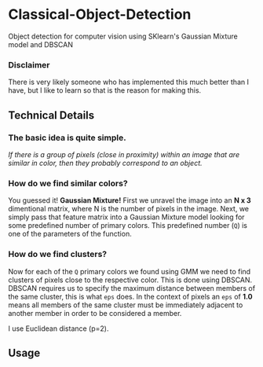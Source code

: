# Classical-Object-Detection
Object detection for computer vision using SKlearn's Gaussian Mixture model and DBSCAN

### Disclaimer
There is very likely someone who has implemented this much better than I have, but I like to learn so that is the reason for making this.

## Technical Details

### The basic idea is quite simple. 
_If there is a group of pixels (close in proximity) within an image that are similar in color, then they probably correspond to an object._

### How do we find similar colors?

You guessed it! __Gaussian Mixture!__ First we unravel the image into an __N x 3__ dimentional matrix, where N is the number of pixels in the image. Next, we simply pass that feature matrix into a Gaussian Mixture model looking for some predefined number of primary colors. This predefined number (`Q`) is one of the parameters of the function.

### How do we find clusters?

Now for each of the `Q` primary colors we found using GMM we need to find clusters of pixels close to the respective color. This is done using DBSCAN. DBSCAN requires us to specify the maximum distance between members of the same cluster, this is what `eps` does. In the context of pixels an `eps` of __1.0__ means all members of the same cluster must be immediately adjacent to another member in order to be considered a member.

I use Euclidean distance (p=2).

## Usage
